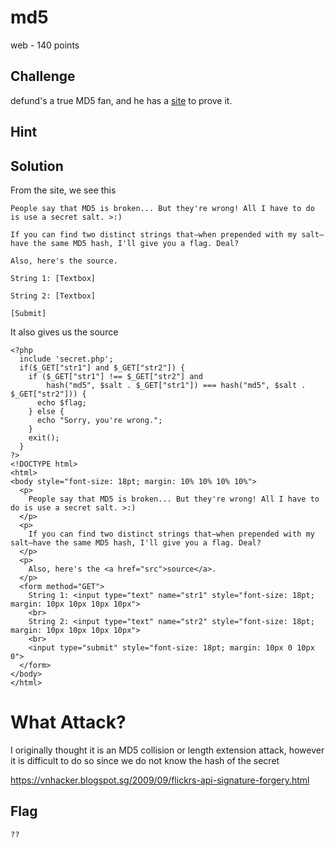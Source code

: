 # md5
web - 140 points

## Challenge 
defund's a true MD5 fan, and he has a [site](http://web.angstromctf.com:3003/) to prove it.

## Hint


## Solution

From the site, we see this

	People say that MD5 is broken... But they're wrong! All I have to do is use a secret salt. >:)

	If you can find two distinct strings that—when prepended with my salt—have the same MD5 hash, I'll give you a flag. Deal?

	Also, here's the source.

	String 1: [Textbox]
	 
	String 2: [Textbox]
	 
	[Submit]

It also gives us the source

	<?php
	  include 'secret.php';
	  if($_GET["str1"] and $_GET["str2"]) {
	    if ($_GET["str1"] !== $_GET["str2"] and
	        hash("md5", $salt . $_GET["str1"]) === hash("md5", $salt . $_GET["str2"])) {
	      echo $flag;
	    } else {
	      echo "Sorry, you're wrong.";
	    }
	    exit();
	  }
	?>
	<!DOCTYPE html>
	<html>
	<body style="font-size: 18pt; margin: 10% 10% 10% 10%">
	  <p>
	    People say that MD5 is broken... But they're wrong! All I have to do is use a secret salt. >:)
	  </p>
	  <p>
	    If you can find two distinct strings that—when prepended with my salt—have the same MD5 hash, I'll give you a flag. Deal?
	  </p>
	  <p>
	    Also, here's the <a href="src">source</a>.
	  </p>
	  <form method="GET">
	    String 1: <input type="text" name="str1" style="font-size: 18pt; margin: 10px 10px 10px 10px">
	    <br>
	    String 2: <input type="text" name="str2" style="font-size: 18pt; margin: 10px 10px 10px 10px">
	    <br>
	    <input type="submit" style="font-size: 18pt; margin: 10px 0 10px 0">
	  </form>
	</body>
	</html>

# What Attack?

I originally thought it is an MD5 collision or length extension attack, however it is difficult to do so since we do not know the hash of the secret

https://vnhacker.blogspot.sg/2009/09/flickrs-api-signature-forgery.html

## Flag

	??